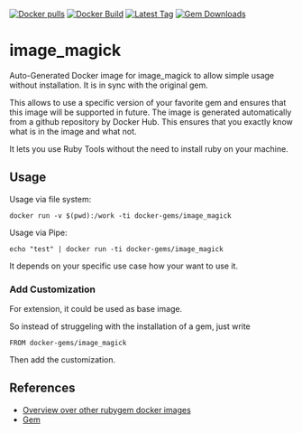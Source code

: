[![Docker pulls](https://img.shields.io/docker/pulls/rubygem/image_magick.svg)](https://hub.docker.com/r/rubygem/image_magick/)
[![Docker Build](https://img.shields.io/docker/automated/rubygem/image_magick.svg)](https://hub.docker.com/r/rubygem/image_magick/)
[![Latest Tag](https://img.shields.io/github/tag/docker-rubygem/image_magick.svg)](https://hub.docker.com/r/rubygem/image_magick/)
[![Gem Downloads](https://img.shields.io/gem/dt/image_magick.svg)](https://rubygems.org/gems/image_magick/)
# image_magick

Auto-Generated Docker image for image_magick to allow simple usage without installation.
It is in sync with the original gem.

This allows to use a specific version of your favorite gem and ensures that this image will be supported in future.
The image is generated automatically from a github repository by Docker Hub.
This ensures that you exactly know what is in the image and what not.

It lets you use Ruby Tools without the need to install ruby on your machine.

## Usage

Usage via file system:

`docker run -v $(pwd):/work -ti docker-gems/image_magick`

Usage via Pipe:

`echo "test" | docker run -ti docker-gems/image_magick`

It depends on your specific use case how your want to use it.

### Add Customization

For extension, it could be used as base image.

So instead of struggeling with the installation of a gem, just write

`FROM docker-gems/image_magick`

Then add the customization.

## References

 - [Overview over other rubygem docker images](https://github.com/thinkbot/docker-rubygem)
 - [Gem](https://rubygems.org/gems/image_magick/)
